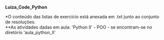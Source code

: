 **Luiza_Code_Python**

*O conteúdo das listas de exercício está anexada em .txt junto ao conjunto de resoluções.
    <br /> **As atividades dadas em aula: 'Python II' - POO - se encontram-se no diretório 'aula_python_II' <br /> 
